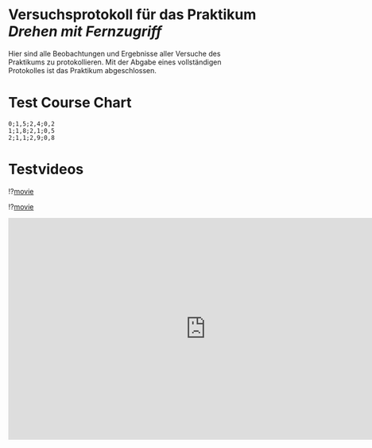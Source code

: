 <!--
author:   Nancy Brinkmann, Ronny Stolze

email:    nancy.brinkmann@hs-magdeburg.de, ronny.stolze@hs-magdeburg.de

version:  1.0.0

language: de_DE

narrator: DE FEMALE

comment:  Try to write a short comment about
          your course, multiline is also okay.

script:  https://cdnjs.cloudflare.com/ajax/libs/echarts/4.1.0/echarts-en.min.js
-->

# Versuchsprotokoll für das Praktikum *Drehen mit Fernzugriff*


Hier sind alle Beobachtungen und Ergebnisse aller Versuche des Praktikums zu protokollieren. Mit der Abgabe eines vollständigen Protokolles ist das Praktikum abgeschlossen.


# Test Course Chart

``` cvs (Zeit in s - Kraft Fx in N - Kraft Fy in N - Kraft Fz in N)
0;1,5;2,4;0,2
1;1,8;2,1;0,5
2;1,1;2,9;0,8
```
<script>
let data = `@input`.replace(/,/g, ".")



let split = data.match(/(\d+(?:\.\d+)?)/g)
let T = []
let Fx = []
let Fy = []
let Fz = []

for(let i=0; i<split.length; i=i+4) {
  T.push(parseFloat(split[i]));
  Fx.push(parseFloat(split[i+1]));
  Fy.push(parseFloat(split[i+2]));
  Fz.push(parseFloat(split[i+3]));
}

plotData(T, Fx, Fy, Fz);

function plotData(t, x, y, z) {

  let main = document.getElementById('main');
  main.hidden = false;

  let fx = []
  let fy = []
  let fz = []

  for(let i=0; i<t.length; i++) {
    fx.push([t[i], x[i]])
    fy.push([t[i], y[i]])
    fz.push([t[i], z[i]])
  }

  let chart = echarts.init(main);

  let option = {
    title : {
      display: false,
      text: 'Zerspankraft',
      subtext: 'Drehen',
      itemGap: 10,
            textAlign: 'auto',
            textVerticalAlign: 'middle',
            textStyle: {
              fontSize: 30,
            },
            subtextStyle: {
              fontSize: 20,
            },
          },

          grid: {
            top: 100,
          },

    legend: {
        data:['Fx', 'Fy', 'Fz'],
        top: 50,
          itemGap: 30,
          itemWidth: 50,
          itemHeight: 20,
          symbolKeepAspect: false,
          textStyle: {
            fontSize: 24,
          },
      },

    toolbox: {
      show : true,
      feature : {
        mark : {show: true},
        dataZoom : {show: true},
        dataView : {show: true, readOnly: false},
        restore : {show: true},
        saveAsImage : {show: true},
      },
    },

    xAxis : [{
      type : 'value',
      name: 'Zeit in s',
      nameLocation: 'middle',
      nameGap: 40,
      axisLabel: {
        fontSize: 20,
    },
    nameTextStyle: {
      fontSize: 20,
    },
  }],

    yAxis : [{
      type : 'value',
      name: 'Kraft in N',
      nameLocation: 'middle',
      nameGap: 60,
      axisLabel: {
        fontSize: 20,
      },
      nameTextStyle: {
        fontSize: 20,
      },
    }],

    series : [ {
      name:'Fx',
      type:'line',
      data: fx,
      symbol: 'none',
      lineStyle: {
        width: 3,
      },
    },
    {
      name:'Fy',
      type:'line',
      data: fy,
      symbol: 'none',
      lineStyle: {
        width: 3,
      },
    },
    {
      name:'Fz',
      type:'line',
      data: fz,
      symbol: 'none',
      lineStyle: {
        width: 3,
      },
    }]
  };

  // use configuration item and data specified to show chart
  chart.setOption(option);

  window.addEventListener('resize', chart.resize);
}
</script>


<div id="main" class="persistent" style="position: relative; width:100%; height:400px;" hidden="true"></div>


# Testvideos

!?[movie](movies/math.mp4)<!--
style = "height: 446px; width: 793px; "
-->

!?[movie](movies/test1_NX8.mp4)<!--
style = "height: 446px; width: 793px; margin: 0em 0em; "
-->

<iframe width="793" height="446" src="https://www.youtube.com/embed/bICfKRyKTwE" frameborder="0" allow="accelerometer; autoplay; encrypted-media; gyroscope; picture-in-picture" allowfullscreen></iframe>
